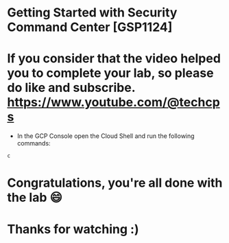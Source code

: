 
# Getting Started with Security Command Center [GSP1124]

# If you consider that the video helped you to complete your lab, so please do like and subscribe. https://www.youtube.com/@techcps

* In the GCP Console open the Cloud Shell and run the following commands:

```
c
```

# Congratulations, you're all done with the lab 😄

# Thanks for watching :)

